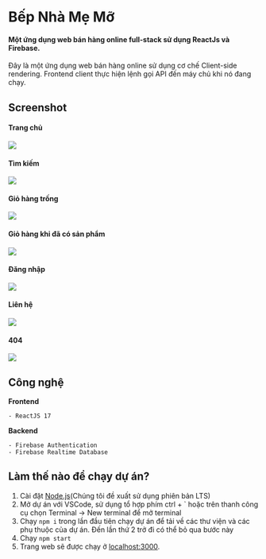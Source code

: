 # Bếp Nhà Mẹ Mỡ

#### Một ứng dụng web bán hàng online full-stack sử dụng ReactJs và Firebase.
Đây là một ứng dụng web bán hàng online sử dụng cơ chế Client-side rendering. Frontend client thực hiện lệnh gọi API đến máy chủ khi nó đang chạy.

## Screenshot

#### Trang chủ
![](https://firebasestorage.googleapis.com/v0/b/bepnhamemo-5a215.appspot.com/o/screenShots%2FHome.png?alt=media&token=9b7484da-09d3-48f6-a358-c4a7ce645c2b)

#### Tìm kiếm
![](https://firebasestorage.googleapis.com/v0/b/bepnhamemo-5a215.appspot.com/o/screenShots%2FProduct.png?alt=media&token=67089e89-33e8-4601-8fa1-c1b872237014)

#### Giỏ hàng trống
![](https://firebasestorage.googleapis.com/v0/b/bepnhamemo-5a215.appspot.com/o/screenShots%2FCart-null.png?alt=media&token=7256955e-b8ca-4bd4-838e-36d2888c0237)

#### Giỏ hàng khi đã có sản phẩm
![](https://firebasestorage.googleapis.com/v0/b/bepnhamemo-5a215.appspot.com/o/screenShots%2FCart.png?alt=media&token=93d66be3-5fb5-40eb-a135-a57c9771a80d)

#### Đăng nhập
![](https://firebasestorage.googleapis.com/v0/b/bepnhamemo-5a215.appspot.com/o/screenShots%2Flogin.png?alt=media&token=1abf77d7-49a8-43e4-ad2f-b7e5c231c5d8)

#### Liên hệ
![](https://firebasestorage.googleapis.com/v0/b/bepnhamemo-5a215.appspot.com/o/screenShots%2FContact.png?alt=media&token=763d5b34-d67d-4e50-990f-e9e07a2a59ec)

#### 404
![](https://firebasestorage.googleapis.com/v0/b/bepnhamemo-5a215.appspot.com/o/screenShots%2F404.png?alt=media&token=ebf3a31d-2098-4765-8c4d-9cb4d3a60943)

## Công nghệ

**Frontend**

    - ReactJS 17

**Backend**

    - Firebase Authentication
    - Firebase Realtime Database

## Làm thế nào để chạy dự án?
1. Cài đặt [Node.js](https://nodejs.org/en/)(Chúng tôi đề xuất sử dụng phiên bản LTS)
2. Mở dự án với VSCode, sử dụng tổ hợp phím ctrl + ` hoặc trên thanh công cụ chọn Terminal -> New terminal để mở terminal
3. Chạy `npm i` trong lần đầu tiên chạy dự án để tải về các thư viện và các phụ thuộc của dự án. Đến lần thứ 2 trở đi có thể bỏ qua bước này
4. Chạy `npm start`
5. Trang web sẽ được chạy ở [localhost:3000](localhost:3000).
